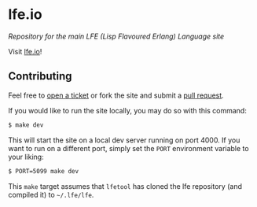 # lfe.io

*Repository for the main LFE (Lisp Flavoured Erlang) Language site*

Visit <a href="http://lfe.io/">lfe.io</a>!

## Contributing

Feel free to <a href="https://github.com/lfe/lfe.github.io/issues/new">open a ticket</a>
or fork the site and submit a
<a href="https://github.com/lfe/lfe.github.io/pulls">pull request</a>.

If you would like to run the site locally, you may do so with this command:

```bash
$ make dev
```

This will start the site on a local dev server running on port 4000. If you
want to run on a different port, simply set the ``PORT`` environment variable
to your liking:

```bash
$ PORT=5099 make dev
```

This ``make`` target assumes that ``lfetool`` has cloned the lfe repository
(and compiled it) to ``~/.lfe/lfe``.
